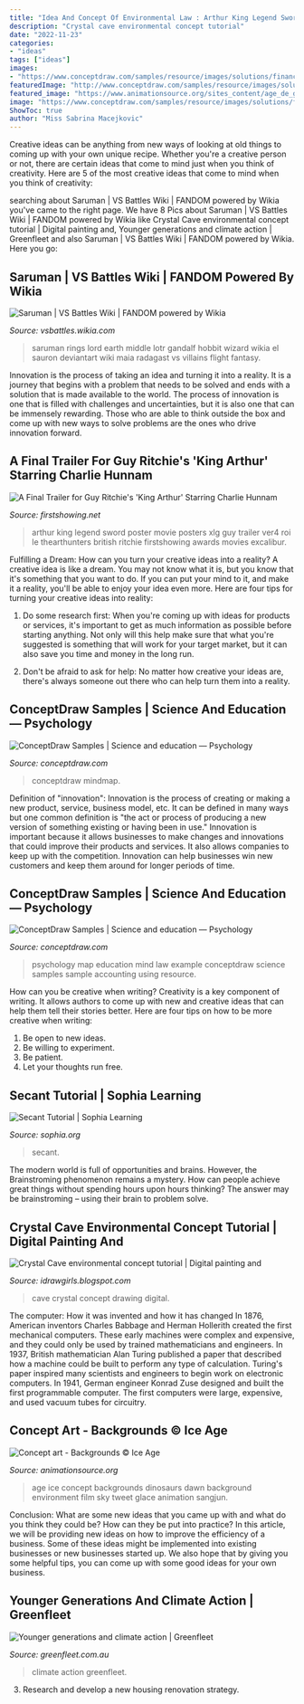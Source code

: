 ```yaml
---
title: "Idea And Concept Of Environmental Law : Arthur King Legend Sword Poster Movie Posters Xlg Guy Trailer Ver4 Roi Le Thearthunters British Ritchie Firstshowing Awards Movies Excalibur"
description: "Crystal cave environmental concept tutorial"
date: "2022-11-23"
categories:
- "ideas"
tags: ["ideas"]
images:
- "https://www.conceptdraw.com/samples/resource/images/solutions/finance-&amp;-accounting-charts/Psychology-2.png"
featuredImage: "http://www.conceptdraw.com/samples/resource/images/solutions/finance-&amp;-accounting-charts/Psychology-and-law.png"
featured_image: "https://www.animationsource.org/sites_content/age_de_glace/img_site/5981/iceage3_05.jpg"
image: "https://www.conceptdraw.com/samples/resource/images/solutions/finance-&amp;-accounting-charts/Psychology-2.png"
ShowToc: true
author: "Miss Sabrina Macejkovic"
---
```



Creative ideas can be anything from new ways of looking at old things to coming up with your own unique recipe. Whether you're a creative person or not, there are certain ideas that come to mind just when you think of creativity. Here are 5 of the most creative ideas that come to mind when you think of creativity: 

	

		
searching about Saruman | VS Battles Wiki | FANDOM powered by Wikia you've came to the right page. We have 8 Pics about Saruman | VS Battles Wiki | FANDOM powered by Wikia like Crystal Cave environmental concept tutorial | Digital painting and, Younger generations and climate action | Greenfleet and also Saruman | VS Battles Wiki | FANDOM powered by Wikia. Here you go:
		
    
## Saruman | VS Battles Wiki | FANDOM Powered By Wikia

<img loading=lazy src="https://vignette.wikia.nocookie.net/vsbattles/images/c/c1/1oshuart_-_Saruman.jpg/revision/latest?cb=20171104192053" onerror="this.onerror=null;this.src='https://tse1.mm.bing.net/th?id=OIP.kLn4Q8lHIPzG8OPXCh8xKAHaKd&amp;pid=15.1';" alt="Saruman | VS Battles Wiki | FANDOM powered by Wikia">

_Source: vsbattles.wikia.com_

>saruman rings lord earth middle lotr gandalf hobbit wizard wikia el sauron deviantart wiki maia radagast vs villains flight fantasy. 

	

Innovation is the process of taking an idea and turning it into a reality. It is a journey that begins with a problem that needs to be solved and ends with a solution that is made available to the world. The process of innovation is one that is filled with challenges and uncertainties, but it is also one that can be immensely rewarding. Those who are able to think outside the box and come up with new ways to solve problems are the ones who drive innovation forward.

    
## A Final Trailer For Guy Ritchie&#039;s &#039;King Arthur&#039; Starring Charlie Hunnam

<img loading=lazy src="http://media2.firstshowing.net/firstshowing/img9/KingArthurtFinalposterTemptation59.jpg" onerror="this.onerror=null;this.src='https://tse3.mm.bing.net/th?id=OIP.9u0M7asv0ow796KG9rA8WgHaK-&amp;pid=15.1';" alt="A Final Trailer for Guy Ritchie&#039;s &#039;King Arthur&#039; Starring Charlie Hunnam">

_Source: firstshowing.net_

>arthur king legend sword poster movie posters xlg guy trailer ver4 roi le thearthunters british ritchie firstshowing awards movies excalibur. 

	

Fulfilling a Dream: How can you turn your creative ideas into a reality?
A creative idea is like a dream. You may not know what it is, but you know that it's something that you want to do. If you can put your mind to it, and make it a reality, you'll be able to enjoy your idea even more. Here are four tips for turning your creative ideas into reality:
1. Do some research first: When you're coming up with ideas for products or services, it's important to get as much information as possible before starting anything. Not only will this help make sure that what you're suggested is something that will work for your target market, but it can also save you time and money in the long run.

2. Don't be afraid to ask for help: No matter how creative your ideas are, there's always someone out there who can help turn them into a reality.

    
## ConceptDraw Samples | Science And Education — Psychology

<img loading=lazy src="https://www.conceptdraw.com/samples/resource/images/solutions/finance-&amp;-accounting-charts/Psychology-2.png" onerror="this.onerror=null;this.src='https://tse3.mm.bing.net/th?id=OIP.zVoidOg0PisYytRrywn8rQHaDo&amp;pid=15.1';" alt="ConceptDraw Samples | Science and education — Psychology">

_Source: conceptdraw.com_

>conceptdraw mindmap. 

	

Definition of "innovation":
Innovation is the process of creating or making a new product, service, business model, etc. It can be defined in many ways but one common definition is "the act or process of producing a new version of something existing or having been in use." 
Innovation is important because it allows businesses to make changes and innovations that could improve their products and services. It also allows companies to keep up with the competition. Innovation can help businesses win new customers and keep them around for longer periods of time.

    
## ConceptDraw Samples | Science And Education — Psychology

<img loading=lazy src="http://www.conceptdraw.com/samples/resource/images/solutions/finance-&amp;-accounting-charts/Psychology-and-law.png" onerror="this.onerror=null;this.src='https://tse2.mm.bing.net/th?id=OIP.NMWGf1kd7seYnLUfaDUfuQHaEY&amp;pid=15.1';" alt="ConceptDraw Samples | Science and education — Psychology">

_Source: conceptdraw.com_

>psychology map education mind law example conceptdraw science samples sample accounting using resource. 

	

How can you be creative when writing?
Creativity is a key component of writing. It allows authors to come up with new and creative ideas that can help them tell their stories better. Here are four tips on how to be more creative when writing:
1. Be open to new ideas.
2. Be willing to experiment.
3. Be patient.
4. Let your thoughts run free.

    
## Secant Tutorial | Sophia Learning

<img loading=lazy src="https://sophialearning.s3.amazonaws.com/packet_logos/28118/original/13540_frame.png" onerror="this.onerror=null;this.src='https://tse3.mm.bing.net/th?id=OIP.BYQ3IMDOjAGEre0YrnRNngHaEO&amp;pid=15.1';" alt="Secant Tutorial | Sophia Learning">

_Source: sophia.org_

>secant. 

	

The modern world is full of opportunities and brains. However, the Brainstroming phenomenon remains a mystery. How can people achieve great things without spending hours upon hours thinking? The answer may be brainstroming – using their brain to problem solve.

    
## Crystal Cave Environmental Concept Tutorial | Digital Painting And

<img loading=lazy src="http://1.bp.blogspot.com/_YPFDDjQ_y_Y/SXn5QqaDLvI/AAAAAAAADGo/v8ku5YcJQJY/w1200-h630-p-nu/crystal-cave-concept-tutorial.jpg" onerror="this.onerror=null;this.src='https://tse4.mm.bing.net/th?id=OIP.6diQy3T5VrzOXyioyRG1kwHaD5&amp;pid=15.1';" alt="Crystal Cave environmental concept tutorial | Digital painting and">

_Source: idrawgirls.blogspot.com_

>cave crystal concept drawing digital. 

	

The computer: How it was invented and how it has changed
In 1876, American inventors Charles Babbage and Herman Hollerith created the first mechanical computers. These early machines were complex and expensive, and they could only be used by trained mathematicians and engineers. In 1937, British mathematician Alan Turing published a paper that described how a machine could be built to perform any type of calculation. Turing's paper inspired many scientists and engineers to begin work on electronic computers. In 1941, German engineer Konrad Zuse designed and built the first programmable computer. The first computers were large, expensive, and used vacuum tubes for circuitry.

    
## Concept Art - Backgrounds © Ice Age

<img loading=lazy src="https://www.animationsource.org/sites_content/age_de_glace/img_site/5981/iceage3_05.jpg" onerror="this.onerror=null;this.src='https://tse4.mm.bing.net/th?id=OIP.oPnSyrO0neDEaqIB9s0iOgHaEK&amp;pid=15.1';" alt="Concept art - Backgrounds © Ice Age">

_Source: animationsource.org_

>age ice concept backgrounds dinosaurs dawn background environment film sky tweet glace animation sangjun. 

	

Conclusion: What are some new ideas that you came up with and what do you think they could be? How can they be put into practice?
In this article, we will be providing new ideas on how to improve the efficiency of a business. Some of these ideas might be implemented into existing businesses or new businesses started up. We also hope that by giving you some helpful tips, you can come up with some good ideas for your own business.

    
## Younger Generations And Climate Action | Greenfleet

<img loading=lazy src="https://www.greenfleet.com.au/sites/default/files/2020-10/strike-blog-new.png" onerror="this.onerror=null;this.src='https://tse4.mm.bing.net/th?id=OIP.Bxp015rh7nUKzKyzKI4h8AHaEc&amp;pid=15.1';" alt="Younger generations and climate action | Greenfleet">

_Source: greenfleet.com.au_

>climate action greenfleet. 

	

3. Research and develop a new housing renovation strategy.

